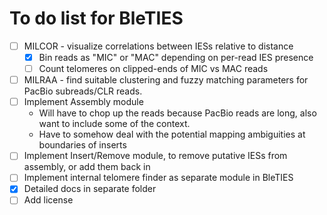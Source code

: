 To do list for BleTIES
======================

 - [ ] MILCOR - visualize correlations between IESs relative to distance
     - [x] Bin reads as "MIC" or "MAC" depending on per-read IES presence
     - [ ] Count telomeres on clipped-ends of MIC vs MAC reads
 - [ ] MILRAA - find suitable clustering and fuzzy matching parameters for
     PacBio subreads/CLR reads.
 - [ ] Implement Assembly module 
    - Will have to chop up the reads because PacBio reads are long, also want to
       include some of the context. 
    - Have to somehow deal with the potential mapping ambiguities at boundaries
       of inserts
 - [ ] Implement Insert/Remove module, to remove putative IESs from assembly, or
     add them back in
 - [ ] Implement internal telomere finder as separate module in BleTIES
 - [x] Detailed docs in separate folder
 - [ ] Add license
